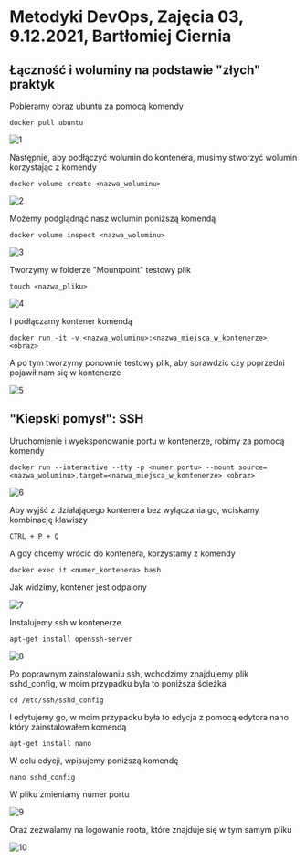 # Metodyki DevOps, Zajęcia 03, 9.12.2021, Bartłomiej Ciernia

## Łączność i woluminy na podstawie "złych" praktyk

Pobieramy obraz ubuntu za pomocą komendy

`docker pull ubuntu`

![1](https://user-images.githubusercontent.com/61689132/145458744-390e02ac-3f88-4daf-b4b9-7fa0f6431c1a.png)

Następnie, aby podłączyć wolumin do kontenera, musimy stworzyć wolumin korzystając z komendy 

`docker volume create <nazwa_woluminu>`

![2](https://user-images.githubusercontent.com/61689132/145459207-9e26ea9c-0538-4e87-9cd4-b963650a8490.png)

Możemy podglądnąć nasz wolumin poniższą komendą

`docker volume inspect <nazwa_woluminu>`

![3](https://user-images.githubusercontent.com/61689132/145460029-20a3e3ee-f81e-490d-bfa7-9b65e70beefa.png)

Tworzymy w folderze "Mountpoint" testowy plik

`touch <nazwa_pliku>`

![4](https://user-images.githubusercontent.com/61689132/145460082-ddc59757-3938-49cd-bef3-abeef63be385.png)

I podłączamy kontener komendą 

`docker run -it -v <nazwa_woluminu>:<nazwa_miejsca_w_kontenerze> <obraz>`

A po tym tworzymy ponownie testowy plik, aby sprawdzić czy poprzedni pojawił nam się w kontenerze
  
![5](https://user-images.githubusercontent.com/61689132/145460110-c0a79883-4a25-4b5a-afd7-627699892899.png)

## "Kiepski pomysł": SSH
  
Uruchomienie i wyeksponowanie portu w kontenerze, robimy za pomocą komendy
  
`docker run --interactive --tty -p <numer portu> --mount source=<nazwa_woluminu>,target=<nazwa_miejsca_w_kontenerze> <obraz>`

![6](https://user-images.githubusercontent.com/61689132/145460743-024c2031-9543-4d19-9b94-7d2accdc2b78.png)

Aby wyjść z działającego kontenera bez wyłączania go, wciskamy kombinację klawiszy
  
`CTRL + P + Q`

A gdy chcemy wrócić do kontenera, korzystamy z komendy
  
`docker exec it <numer_kontenera> bash`
 
Jak widzimy, kontener jest odpalony

![7](https://user-images.githubusercontent.com/61689132/145460827-b5e082f3-08bf-4e77-9443-5fadf979cc19.png)

Instalujemy ssh w kontenerze
  
`apt-get install openssh-server`

![8](https://user-images.githubusercontent.com/61689132/145461358-926e5f3d-2b68-4de6-81ff-671d543d43b3.png)

Po poprawnym zainstalowaniu ssh, wchodzimy znajdujemy plik sshd_config, w moim przypadku była to poniższa ścieżka

`cd /etc/ssh/sshd_config`

I edytujemy go, w moim przypadku była to edycja z pomocą edytora nano który zainstalowałem komendą

`apt-get install nano`
  
W celu edycji, wpisujemy poniższą komendę  
  
`nano sshd_config` 

W pliku zmieniamy numer portu

![9](https://user-images.githubusercontent.com/61689132/145461627-e59dc020-7dbd-40cd-bc20-91bd8d2e405e.png)

Oraz zezwalamy na logowanie roota, które znajduje się w tym samym pliku

![10](https://user-images.githubusercontent.com/61689132/145461713-b18ed7b6-45ae-4607-8f36-d5cfeb8dc8fa.png)











